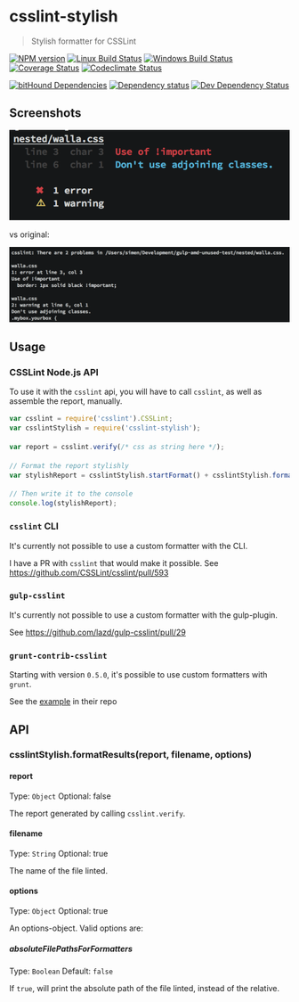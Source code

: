 # csslint-stylish
> Stylish formatter for CSSLint

[![NPM version][npm-image]][npm-url]
[![Linux Build Status][travis-image]][travis-url]
[![Windows Build Status][appveyor-image]][appveyor-url]
[![Coverage Status][coveralls-image]][coveralls-url]
[![Codeclimate Status][codeclimate-image]][codeclimate-url]

[![bitHound Dependencies][bithound-image]][bithound-url]
[![Dependency status][david-image]][david-url]
[![Dev Dependency Status][david-dev-image]][david-dev-url]

## Screenshots
![This reporter][new-image]

vs original:

![Original reporter][orig-image]

## Usage

### CSSLint Node.js API

To use it with the `csslint` api, you will have to call `csslint`, as well as assemble the report, manually.

```js
var csslint = require('csslint').CSSLint;
var csslintStylish = require('csslint-stylish');

var report = csslint.verify(/* css as string here */);

// Format the report stylishly
var stylishReport = csslintStylish.startFormat() + csslintStylish.formatResults(report) + csslintStylish.endFormat();

// Then write it to the console
console.log(stylishReport);
```

### `csslint` CLI
It's currently not possible to use a custom formatter with the CLI.

I have a PR with `csslint` that would make it possible. See <https://github.com/CSSLint/csslint/pull/593>

### `gulp-csslint`
It's currently not possible to use a custom formatter with the gulp-plugin.

See <https://github.com/lazd/gulp-csslint/pull/29>

### `grunt-contrib-csslint`
Starting with version `0.5.0`, it's possible to use custom formatters with `grunt`.

See the [example](https://github.com/gruntjs/grunt-contrib-csslint#providing-a-custom-formatter) in their repo

## API

### csslintStylish.formatResults(report, filename, options)

#### report
Type: `Object`
Optional: false

The report generated by calling `csslint.verify`.

#### filename
Type: `String`
Optional: true

The name of the file linted.

#### options
Type: `Object`
Optional: true

An options-object. Valid options are:

##### absoluteFilePathsForFormatters
Type: `Boolean`
Default: `false`

If `true`, will print the absolute path of the file linted, instead of the relative.


[travis-url]: https://travis-ci.org/SimenB/csslint-stylish
[travis-image]: https://img.shields.io/travis/SimenB/csslint-stylish/master.svg
[appveyor-url]: https://ci.appveyor.com/project/SimenB/csslint-stylish
[appveyor-image]: https://ci.appveyor.com/api/projects/status/92exg416gkm4al9r?svg=true
[coveralls-url]: https://coveralls.io/github/SimenB/csslint-stylish
[coveralls-image]: https://img.shields.io/coveralls/SimenB/csslint-stylish.svg
[codeclimate-url]: https://codeclimate.com/github/SimenB/csslint-stylish
[codeclimate-image]: https://img.shields.io/codeclimate/github/SimenB/csslint-stylish.svg
[npm-url]: https://npmjs.org/package/csslint-stylish
[npm-image]: https://img.shields.io/npm/v/csslint-stylish.svg
[bithound-url]: https://www.bithound.io/github/SimenB/csslint-stylish/master/dependencies/npm
[bithound-image]: https://www.bithound.io/github/SimenB/csslint-stylish/badges/dependencies.svg
[david-url]: https://david-dm.org/SimenB/csslint-stylish
[david-image]: https://img.shields.io/david/SimenB/csslint-stylish.svg
[david-dev-url]: https://david-dm.org/SimenB/csslint-stylish#info=devDependencie
[david-dev-image]: https://img.shields.io/david/dev/SimenB/csslint-stylish.svg
[new-image]: screenshots/this.png
[orig-image]: screenshots/original.png

